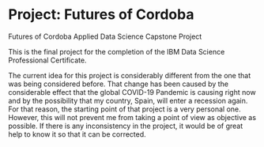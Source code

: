 # Project: Futures of Cordoba


Futures of Cordoba
 Applied Data Science Capstone Project
 

This is the final project for the completion of the IBM Data Science Professional Certificate. 

The current idea for this project is considerably different from the one that was being considered before. That change has been caused by the considerable effect that the global COVID-19 Pandemic is causing right now and by the possibility that my country, Spain, will enter a recession again. For that reason, the starting point of that project is a very personal one. However, this will not prevent me from taking a point of view as objective as possible. If there is any inconsistency in the project, it would be of great help to know it so that it can be corrected.

